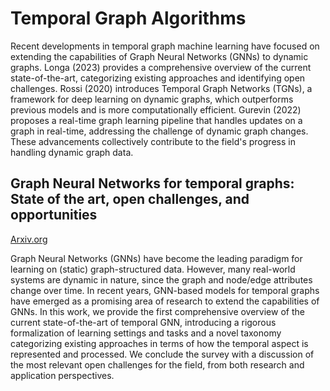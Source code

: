 # Temporal Graph Algorithms

Recent developments in temporal graph machine learning have focused on extending the capabilities of Graph Neural Networks (GNNs) to dynamic graphs. Longa (2023) provides a comprehensive overview of the current state-of-the-art, categorizing existing approaches and identifying open challenges. Rossi (2020) introduces Temporal Graph Networks (TGNs), a framework for deep learning on dynamic graphs, which outperforms previous models and is more computationally efficient. Gurevin (2022) proposes a real-time graph learning pipeline that handles updates on a graph in real-time, addressing the challenge of dynamic graph changes. These advancements collectively contribute to the field's progress in handling dynamic graph data.

## Graph Neural Networks for temporal graphs: State of the art, open challenges, and opportunities

[Arxiv.org](https://arxiv.org/abs/2302.01018)

Graph Neural Networks (GNNs) have become the leading paradigm for learning on (static) graph-structured data. However, many real-world systems are dynamic in nature, since the graph and node/edge attributes change over time. In recent years, GNN-based models for temporal graphs have emerged as a promising area of research to extend the capabilities of GNNs. In this work, we provide the first comprehensive overview of the current state-of-the-art of temporal GNN, introducing a rigorous formalization of learning settings and tasks and a novel taxonomy categorizing existing approaches in terms of how the temporal aspect is represented and processed. We conclude the survey with a discussion of the most relevant open challenges for the field, from both research and application perspectives.
